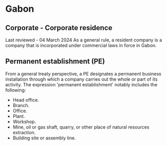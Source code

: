 # Gabon
## Corporate - Corporate residence
Last reviewed - 04 March 2024
As a general rule, a resident company is a company that is incorporated under commercial laws in force in Gabon.
## Permanent establishment (PE)
From a general treaty perspective, a PE designates a permanent business installation through which a company carries out the whole or part of its activity.
The expression 'permanent establishment' notably includes the following:
  * Head office. 
  * Branch. 
  * Office. 
  * Plant. 
  * Workshop. 
  * Mine, oil or gas shaft, quarry, or other place of natural resources extraction. 
  * Building site or assembly line. 



